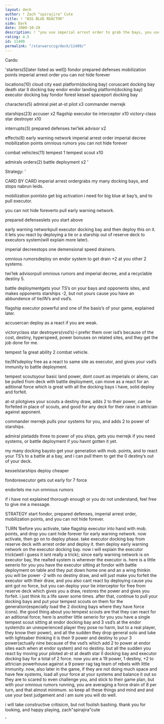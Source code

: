```yaml
---
layout: deck
author: ! Zach "spirajira" Cute
title: ! "BIG BLUE REACTOR"
side: Dark
date: 2000-10-28
description: ! "you use imperial arrest order to grab the bays, you use battle deployment to put your tempest scouts on the bays, and you use mobalization points to get the generation you need to put big blue out fast.  did i forget to mention you react like crazy."
rating: 4.5
id: 11409
permalink: "/starwarsccg/deck/11409/"
---
```

Cards: 

'starters(5[later listed as well])
fondor
prepared defenses
mobilization points
imperial arrest order
you can not hide forever

locations(10)
cloud city east platform(docking bay)
coruscant docking bay
death star II docking bay
endor
endor landing platform(docking bay)
executor docking bay
fondor
forest
kessel
spaceport docking bay

characters(5)
admiral piet
at-st pilot x3
commander merrejk

starships(23)
accuser x2
flagship executor
tie interceptor x10
victory-class star destroyer x10

interrupts(3)
prepared defenses
twi’lek advisor x2

effects(6)
early warning network
imperial arrest order
imperial decree
mobilization points
omnious rumors
you can not hide forever

combat vehicles(11)
tempest 1
tempest scout x10

admirals orders(2)
battle deployment x2
'

Strategy: '

CARD BY CARD
imperial arrest ordergrabs my many docking bays, and stops nabrun leids.

mobilization pointsto get big activation i need for big blue at bay’s, and to pull executor.

you can not hide foreverto pull early warning network.

prepared defenseslets you start above

early warning networkpull executor docking bay and then deploy this on it.  it lets you react by deploying a tie or a starship out of reserve deck to executors system(will explain more later).

imperial decreestops one demensional speed drainers.

omnious rumorsdeploy on endor system to get drain +2 at you other 2 systems.

twi’lek advisorpull omnious rumors and imperial decree, and a recyclable destiny 5.

battle deploymentgets your TS’s on your bays and opponents sites, and makes opponents starships -2, but not yours cause you have an abbundence of tie/IN’s and vsd’s.

flagship executor powerful and one of the basis’s of your game, explained later.

accusercan deploy as a react if you are weak.

victoryclass star destroyers(vsd’s)-i prefer them over isd’s because of the cost, destiny, hyperspeed, power bonuses on related sites, and they get the job done for me.

tempest 1a great ability 2 combat vehicle.

tie/IN’sdeploy free as a react to same site as executor, and gives your vsd’s immunity to battle deployment.

tempest scoutsyour basic land power, dont count as imperials or aliens, can be pulled from deck with battle deployment, can move as a react for an aditional force which is great with all the docking bays i have, solid deploy and forfeit.

at-st pilotgives your scouts a destiny draw, adds 2 to their power, can be forfeited in place of scouts, and good for any deck for their raise in attrician against apponent.

commander merrejk pulls your systems for you, and adds 2 to power of starships.

admiral pietadds three to power of you ships, gets you merrejk if you need systems, or battle deployment if you havnt gotten it yet.

my many docking baysto get your generation with mob. points, and to react your TS’s to a battle at a bay, and i can pull them to get the 0 destiny’s out of your deck.

kesselstarships deploy cheaper

fondorexecutor gets out early for 7 force

endorlets me run omnious rumors

if i have not explained thorough enough or you do not understand, feel free to give me a message.

STRATEGY
start fondor, prepared defenses, imperial arrest order, mobilization points, and you can not hide forever.

TURN 1before you activate, take flagship executor into hand with mob. points, and drop you cant hide forever for early warning network. now activate, then go on to deploy phase.  take executor docking bay from reserve deck with arrest order and deploy it.  then deploy early warning network on the executor docking bay.  now i will explain the executor trick(well i guess it isnt really a trick); since early warning network is on executor bay, the realted system is wherever the executor is.  here is a little senerio for you you have the executor sitting at fondor with battle deployment on table and they put down home one and an a wing thinkin you will be power -2 with no destiny draw, and will just make you forfeit the executor with their draw, and you also cant react by deploying cause you aint got no force, but you can deploy your tie interceptor for free from reserve deck which gives you a draw, restores the power and gives you forfeit.  i just think its a life saver some times.  after that, continue to pull your docking bays and put your tempest scouts on them for the generation(especially load the 2 docking bays where they have force icons).  the good thing about you tempest scouts are that they can react for an aditional force; here is another little senerio for you you have a single tempest scout sitting at endor docking bay and 3 vsd’s at the endor system(to an unexperienced player they pose no harm, but to a real player, they know their power), and all the sudden they drop general solo and luke with lightsaber thinking it is their 9 power and destiny to your 3 power(actually nine because of the vsd’s which add 2 to power at endor sites each when at endor system) and no destiny.  but all the sudden you react by moving your piloted at-st at death star II docking bay and executor docking bay for a total of 2 force.  now you are a 19 power, 1 destiny, +2 to attrician powerhouse against a 9 power rag tag team of rebels with little immunity.  now, also later in the game, if they are not doing much space and have few systems, load all your force at your systems and balance it out so they are to scared to even challenge you, and stick to their game plan, but with your omnious rumors running, you are averaging a force drain of 8 per turn, and that almost minimum.  so keep all these things and mind and and use your best judgement and i am sure you will do well.

i will take constructive critisicm, but not foolish bashing.  thank you for looking, and happy playing,
		 zach"spirajira"cute

'
